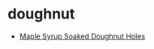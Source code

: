# doughnut

 * [Maple Syrup Soaked Doughnut Holes](index/m/maple-syrup-soaked-doughnut-holes-380633.json)
